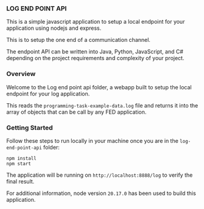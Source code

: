 ### LOG END POINT API

This is a simple javascript application to setup a local endpoint for your application using nodejs and express.

This is to setup the one end of a communication channel.

The endpoint API can be written into Java, Python, JavaScript, and C# depending on the project requirements and complexity of your project.

### Overview

Welcome to the Log end point api folder, a webapp built to setup the local endpoint for your log application.

This reads the `programming-task-example-data.log` file and returns it into the array of objects that can be call by any FED application.

### Getting Started

Follow these steps to run locally in your machine once you are in the `log-end-point-api` folder:
```
npm install
npm start
```
The application will be running on `http://localhost:8888/log` to verify the final result.

For additional information, node version `20.17.0` has been used to build this application.

